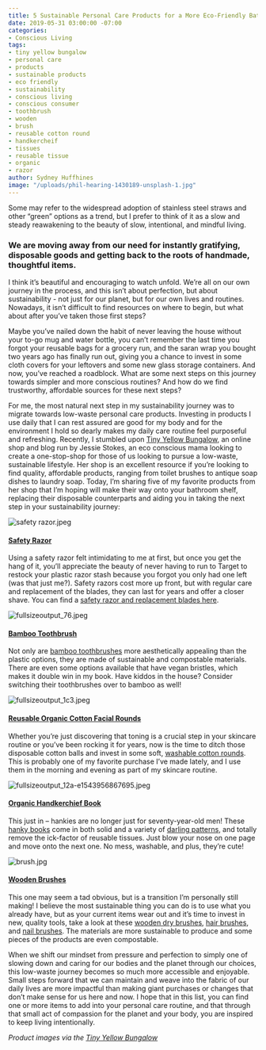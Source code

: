 ```yaml
---
title: 5 Sustainable Personal Care Products for a More Eco-Friendly Bathroom
date: 2019-05-31 03:00:00 -07:00
categories:
- Conscious Living
tags:
- tiny yellow bungalow
- personal care
- products
- sustainable products
- eco friendly
- sustainability
- conscious living
- conscious consumer
- toothbrush
- wooden
- brush
- reusable cotton round
- handkercheif
- tissues
- reusable tissue
- organic
- razor
author: Sydney Huffhines
image: "/uploads/phil-hearing-1430189-unsplash-1.jpg"
---
```


Some may refer to the widespread adoption of stainless steel straws and other “green” options as a trend, but I prefer to think of it as a slow and steady reawakening to the beauty of slow, intentional, and mindful living. 

### We are moving away from our need for instantly gratifying, disposable goods and getting back to the roots of handmade, thoughtful items.

I think it’s beautiful and encouraging to watch unfold. We’re all on our own journey in the process, and this isn’t about perfection, but about sustainability - not just for our planet, but for our own lives and routines. Nowadays, it isn’t difficult to find resources on where to begin, but what about after you’ve taken those first steps? 

Maybe you’ve nailed down the habit of never leaving the house without your to-go mug and water bottle, you can’t remember the last time you forgot your reusable bags for a grocery run, and the saran wrap you bought two years ago has finally run out, giving you a chance to invest in some cloth covers for your leftovers and some new glass storage containers. And now, you’ve reached a roadblock. What are some next steps on this journey towards simpler and more conscious routines? And how do we find trustworthy, affordable sources for these next steps?

For me, the most natural next step in my sustainability journey was to migrate towards low-waste personal care products. Investing in products I use daily that I can rest assured are good for my body and for the environment I hold so dearly makes my daily care routine feel purposeful and refreshing. Recently, I stumbled upon [Tiny Yellow Bungalow](https://www.tinyyellowbungalow.com/), an online shop and blog run by Jessie Stokes, an eco conscious mama looking to create a one-stop-shop for those of us looking to pursue a low-waste, sustainable lifestyle. Her shop is an excellent resource if you’re looking to find quality, affordable products, ranging from toilet brushes to antique soap dishes to laundry soap. Today, I’m sharing five of my favorite products from her shop that I’m hoping will make their way onto your bathroom shelf, replacing their disposable counterparts and aiding you in taking the next step in your sustainability journey:

![safety razor.jpeg](/uploads/safety%20razor.jpeg)

#### [Safety Razor](https://www.tinyyellowbungalow.com/product/long-handled-double-edge-safety-razor/)

Using a safety razor felt intimidating to me at first, but once you get the hang of it, you’ll appreciate the beauty of never having to run to Target to restock your plastic razor stash because you forgot you only had one left (was that just me?). Safety razors cost more up front, but with regular care and replacement of the blades, they can last for years and offer a closer shave. You can find a [safety razor and replacement blades here](https://www.tinyyellowbungalow.com/product/long-handled-double-edge-safety-razor/). 

![fullsizeoutput_76.jpeg](/uploads/fullsizeoutput_76.jpeg)

#### [Bamboo Toothbrush ](https://www.tinyyellowbungalow.com/product/single-bamboo-toothbrush/)

Not only are [bamboo toothbrushes](https://www.tinyyellowbungalow.com/product/single-bamboo-toothbrush/) more aesthetically appealing than the plastic options, they are made of sustainable and compostable materials. There are even some options available that have vegan bristles, which makes it double win in my book. Have kiddos in the house? Consider switching their toothbrushes over to bamboo as well!

![fullsizeoutput_1c3.jpeg](/uploads/fullsizeoutput_1c3.jpeg)

#### [Reusable Organic Cotton Facial Rounds](https://www.tinyyellowbungalow.com/product/reusable-cotton-facial-rounds/)

Whether you’re just discovering that toning is a crucial step in your skincare routine or you’ve been rocking it for years, now is the time to ditch those disposable cotton balls and invest in some soft, [washable cotton rounds](https://www.tinyyellowbungalow.com/product/reusable-cotton-facial-rounds/). This is probably one of my favorite purchase I’ve made lately, and I use them in the morning and evening as part of my skincare routine. 

![fullsizeoutput_12a-e1543956867695.jpeg](/uploads/fullsizeoutput_12a-e1543956867695.jpeg)

#### [Organic Handkerchief Book](https://www.tinyyellowbungalow.com/product/organic-handkerchief-book/)

This just in – hankies are no longer just for seventy-year-old men! These [hanky books](https://www.tinyyellowbungalow.com/product/organic-handkerchief-book/) come in both solid and a variety of [darling patterns](https://www.tinyyellowbungalow.com/product/organic-handkerchief-book-bikes/), and totally remove the ick-factor of reusable tissues. Just blow your nose on one page and move onto the next one. No mess, washable, and plus, they’re cute!

![brush.jpg](/uploads/brush.jpg)

#### [Wooden Brushes](https://www.tinyyellowbungalow.com/product/wood-hairbrush/)

This one may seem a tad obvious, but is a transition I’m personally still making! I believe the most sustainable thing you can do is to use what you already have, but as your current items wear out and it’s time to invest in new, quality tools, take a look at these [wooden dry brushes](https://www.tinyyellowbungalow.com/product/dry-body-brush/), [hair brushes](https://www.tinyyellowbungalow.com/product/wood-hairbrush/), and [nail brushes](https://www.tinyyellowbungalow.com/product/wood-nail-brush/). The materials are more sustainable to produce and some pieces of the products are even compostable.

When we shift our mindset from pressure and perfection to simply one of slowing down and caring for our bodies and the planet through our choices, this low-waste journey becomes so much more accessible and enjoyable. Small steps forward that we can maintain and weave into the fabric of our daily lives are more impactful than making giant purchases or changes that don’t make sense for us here and now. I hope that in this list, you can find one or more items to add into your personal care routine, and that through that small act of compassion for the planet and your body, you are inspired to keep living intentionally. 
	
_Product images via the [Tiny Yellow Bungalow](https://www.tinyyellowbungalow.com/)_